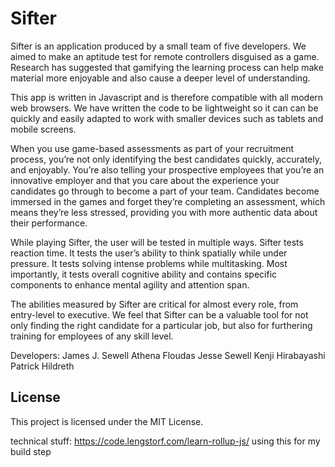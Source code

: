 # Sifter

Sifter is an application produced by a small team of five developers. We aimed to make an aptitude test for remote controllers disguised as a game. Research has suggested that gamifying the learning process can help make material more enjoyable and also cause a deeper level of understanding. 

This app is written in Javascript and is therefore compatible with all modern web browsers. We have written the code to be lightweight so it can can be quickly and easily adapted to work with smaller devices such as tablets and mobile screens.

When you use game-based assessments as part of your recruitment process, you’re not only identifying the best candidates quickly, accurately, and enjoyably. You’re also telling your prospective employees that you’re an innovative employer and that you care about the experience your candidates go through to become a part of your team. Candidates become immersed in the games and forget they’re completing an assessment, which means they’re less stressed, providing you with more authentic data about their performance.

While playing Sifter, the user will be tested in multiple ways. Sifter tests reaction time. It tests the user’s ability to think spatially while under pressure. It tests solving intense problems while multitasking. Most importantly, it tests overall cognitive ability and contains specific components to enhance mental agility and attention span. 

The abilities measured by Sifter are critical for almost every role, from entry-level to executive. We feel that Sifter can be a valuable tool for not only finding the right candidate for a particular job, but also for furthering training for employees of any skill level.

Developers:
James J. Sewell
Athena Floudas
Jesse Sewell
Kenji Hirabayashi
Patrick Hildreth


## License

This project is licensed under the MIT License.

technical stuff:
https://code.lengstorf.com/learn-rollup-js/ using this for my build step